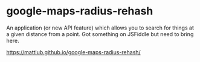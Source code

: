 # google-maps-radius-rehash

An application (or new API feature) which allows you to search for things at a given distance from a point. Got something on JSFiddle but need to bring here.

https://mattlub.github.io/google-maps-radius-rehash/
